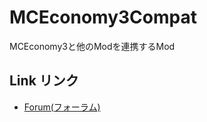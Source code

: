 # MCEconomy3Compat
MCEconomy3と他のModを連携するMod

## Link リンク

- [Forum(フォーラム)](http://forum.minecraftuser.jp/viewtopic.php?f=13&t=31965&p=280161)
